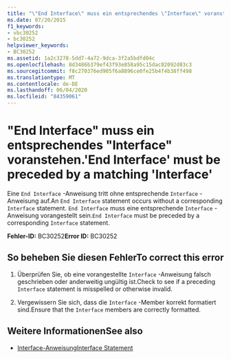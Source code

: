 ```yaml
---
title: "\"End Interface\" muss ein entsprechendes \"Interface\" voranstehen."
ms.date: 07/20/2015
f1_keywords:
- vbc30252
- bc30252
helpviewer_keywords:
- BC30252
ms.assetid: 1a2c3278-5dd7-4a72-9dca-3f2a5bdfd04c
ms.openlocfilehash: 8d3486b379ef43f93e858a95c15dac82092d83c3
ms.sourcegitcommit: f8c270376ed905f6a8896ce0fe25b4f4b38ff498
ms.translationtype: MT
ms.contentlocale: de-DE
ms.lasthandoff: 06/04/2020
ms.locfileid: "84359061"
---
```

# <a name="end-interface-must-be-preceded-by-a-matching-interface"></a><span data-ttu-id="6f399-102">"End Interface" muss ein entsprechendes "Interface" voranstehen.</span><span class="sxs-lookup"><span data-stu-id="6f399-102">'End Interface' must be preceded by a matching 'Interface'</span></span>
<span data-ttu-id="6f399-103">Eine `End Interface` -Anweisung tritt ohne entsprechende `Interface` -Anweisung auf.</span><span class="sxs-lookup"><span data-stu-id="6f399-103">An `End Interface` statement occurs without a corresponding `Interface` statement.</span></span> <span data-ttu-id="6f399-104">`End Interface` muss eine entsprechende `Interface` -Anweisung vorangestellt sein.</span><span class="sxs-lookup"><span data-stu-id="6f399-104">`End Interface` must be preceded by a corresponding `Interface` statement.</span></span>  
  
 <span data-ttu-id="6f399-105">**Fehler-ID:** BC30252</span><span class="sxs-lookup"><span data-stu-id="6f399-105">**Error ID:** BC30252</span></span>  
  
## <a name="to-correct-this-error"></a><span data-ttu-id="6f399-106">So beheben Sie diesen Fehler</span><span class="sxs-lookup"><span data-stu-id="6f399-106">To correct this error</span></span>  
  
1. <span data-ttu-id="6f399-107">Überprüfen Sie, ob eine vorangestellte `Interface` -Anweisung falsch geschrieben oder anderweitig ungültig ist.</span><span class="sxs-lookup"><span data-stu-id="6f399-107">Check to see if a preceding `Interface` statement is misspelled or otherwise invalid.</span></span>  
  
2. <span data-ttu-id="6f399-108">Vergewissern Sie sich, dass die `Interface` -Member korrekt formatiert sind.</span><span class="sxs-lookup"><span data-stu-id="6f399-108">Ensure that the `Interface` members are correctly formatted.</span></span>  
  
## <a name="see-also"></a><span data-ttu-id="6f399-109">Weitere Informationen</span><span class="sxs-lookup"><span data-stu-id="6f399-109">See also</span></span>

- [<span data-ttu-id="6f399-110">Interface-Anweisung</span><span class="sxs-lookup"><span data-stu-id="6f399-110">Interface Statement</span></span>](../language-reference/statements/interface-statement.md)
